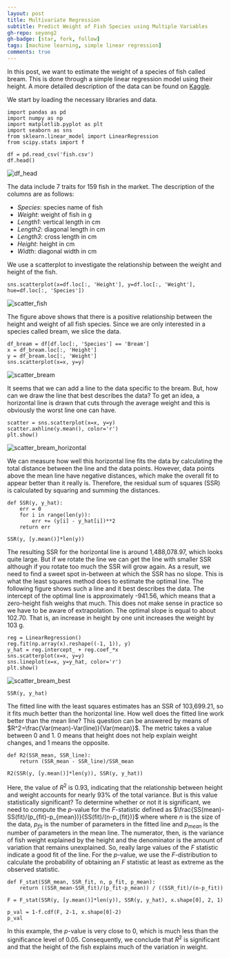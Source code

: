 ```yaml
---
layout: post
title: Multivariate Regression 
subtitle: Predict Weight of Fish Species using Multiple Variables
gh-repo: seyong2
gh-badge: [star, fork, follow]
tags: [machine learning, simple linear regression]
comments: true
---
```


In this post, we want to estimate the weight of a species of fish called bream. This is done through a simple linear regression model using their height. A more detailed description of the data can be found on [Kaggle](https://www.kaggle.com/datasets/aungpyaeap/fish-market?resource=download).

We start by loading the necessary libraries and data.

```
import pandas as pd
import numpy as np
import matplotlib.pyplot as plt
import seaborn as sns
from sklearn.linear_model import LinearRegression
from scipy.stats import f

df = pd.read_csv('fish.csv')
df.head()
```
![df_head](https://github.com/seyong2/seyong2.github.io/blob/master/assets/img/figures_simple_linear_regression/df_head.png?raw=true)

The data include 7 traits for 159 fish in the market. The description of the columns are as follows:

- *Species*: species name of fish
- *Weight*: weight of fish in g
- *Length1*: vertical length in cm
- *Length2*: diagonal length in cm
- *Length3*: cross length in cm
- *Height*: height in cm
- *Width*: diagonal width in cm

We use a scatterplot to investigate the relationship between the weight and height of the fish.

```
sns.scatterplot(x=df.loc[:, 'Height'], y=df.loc[:, 'Weight'], hue=df.loc[:, 'Species'])
```
![scatter_fish](https://github.com/seyong2/seyong2.github.io/blob/master/assets/img/figures_simple_linear_regression/scatter_fish.png?raw=true)

The figure above shows that there is a positive relationship between the height and weight of all fish species. Since we are only interested in a species called bream, we slice the data.

```
df_bream = df[df.loc[:, 'Species'] == 'Bream']
x = df_bream.loc[:, 'Height']
y = df_bream.loc[:, 'Weight']
sns.scatterplot(x=x, y=y)
```

![scatter_bream](https://github.com/seyong2/seyong2.github.io/blob/master/assets/img/figures_simple_linear_regression/scatter_bream.png?raw=true)

It seems that we can add a line to the data specific to the bream. But, how can we draw the line that best describes the data? To get an idea, a horizontal line is drawn that cuts through the average weight and this is obviously the worst line one can have. 

```
scatter = sns.scatterplot(x=x, y=y)
scatter.axhline(y.mean(), color='r')
plt.show()
```

![scatter_bream_horizontal](https://github.com/seyong2/seyong2.github.io/blob/master/assets/img/figures_simple_linear_regression/scatter_bream_horizontal.png?raw=true)


We can measure how well this horizontal line fits the data by calculating the total distance between the line and the data points. However, data points above the mean line have negative distances, which make the overall fit to appear better than it really is. Therefore, the residual sum of squares (SSR) is calculated by squaring and summing the distances.

```
def SSR(y, y_hat):
    err = 0
    for i in range(len(y)):
        err += (y[i] - y_hat[i])**2
    return err

SSR(y, [y.mean()]*len(y))
```

The resulting SSR for the horizontal line is around 1,488,078.97, which looks quite large. But if we rotate the line we can get the line with smaller SSR although if you rotate too much the SSR will grow again. As a result, we need to find a sweet spot in-between at which the SSR has no slope. This is what the least squares method does to estimate the optimal line. The following figure shows such a line and it best describes the data. The intercept of the optimal line is approximately -941.56, which means that a zero-height fish weighs that much. This does not make sense in practice so we have to be aware of extrapolation. The optimal slope is equal to about 102.70. That is, an increase in height by one unit increases the weight by 103 g.

```
reg = LinearRegression()
reg.fit(np.array(x).reshape((-1, 1)), y)
y_hat = reg.intercept_ + reg.coef_*x
sns.scatterplot(x=x, y=y)
sns.lineplot(x=x, y=y_hat, color='r')
plt.show()
```

![scatter_bream_best](https://github.com/seyong2/seyong2.github.io/blob/master/assets/img/figures_simple_linear_regression/scatter_bream_best.png?raw=true)

```
SSR(y, y_hat)
```
The fitted line with the least squares estimates has an SSR of 103,699.21, so it fits much better than the horizontal line. How well does the fitted line work better than the mean line? This question can be answered by means of $R^2=\frac{Var(mean)-Var(line)}{Var(mean)}$. The metric takes a value between 0 and 1. 0 means that height does not help explain weight changes, and 1 means the opposite.

```
def R2(SSR_mean, SSR_line):
    return (SSR_mean - SSR_line)/SSR_mean

R2(SSR(y, [y.mean()]*len(y)), SSR(y, y_hat))
```

Here, the value of $R^2$ is 0.93, indicating that the relationship between height and weight accounts for nearly 93% of the total variance. But is this value statistically significant? To determine whether or not it is significant, we need to compute the $p$-value for the $F$-statistic defined as $\frac{SS(mean)-SS(fit)/(p_{fit}-p_{mean})}{SS(fit)/(n-p_{fit})}$ where where $n$ is the size of the data, $p_{fit}$ is the number of parameters in the fitted line and $p_{mean}$ is the number of parameters in the mean line. The numerator, then, is the variance of fish weight explained by the height and the denominator is the amount of variation that remains unexplained. So, really large values of the $F$ statistic indicate a good fit of the line. For the $p$-value, we use the $F$-distribution to calculate the probability of obtaining an $F$ statistic at least as extreme as the observed statistic.

```
def F_stat(SSR_mean, SSR_fit, n, p_fit, p_mean):
    return ((SSR_mean-SSR_fit)/(p_fit-p_mean)) / ((SSR_fit)/(n-p_fit))

F = F_stat(SSR(y, [y.mean()]*len(y)), SSR(y, y_hat), x.shape[0], 2, 1)

p_val = 1-f.cdf(F, 2-1, x.shape[0]-2)
p_val
```

In this example, the $p$-value is very close to 0, which is much less than the significance level of 0.05. Consequently, we conclude that $R^2$ is significant and that the height of the fish explains much of the variation in weight.
